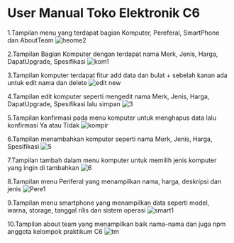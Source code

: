 # User Manual Toko Elektronik C6

1.Tampilan menu yang terdapat bagian Komputer, Pereferal, SmartPhone dan AboutTeam
![heome2](https://github.com/Marwan2310/praktikum-mobile/assets/76583066/d618ab6f-8544-4942-b592-5d261c16eaef)

2.Tampilan Bagian Komputer dengan terdapat nama Merk, Jenis, Harga, DapatUpgrade, Spesifikasi
![kom1](https://github.com/Marwan2310/praktikum-mobile/assets/114034360/3a6612e5-a6fb-4021-8dae-69c93e77c61d)

3.Tampilan komputer terdapat fitur add data dan bulat + sebelah kanan ada untuk edit nama dan delete
![edit new](https://github.com/Marwan2310/praktikum-mobile/assets/114034360/f6c60dbc-34bb-4234-9740-1b71121a8a4d)

4.Tampilan edit komputer seperti mengedit nama Merk, Jenis, Harga, DapatUpgrade, Spesifikasi lalu simpan
![3](https://github.com/Marwan2310/praktikum-mobile/assets/114034360/944c65bb-9593-4458-a0ff-ac0bf2533754)

5.Tampilan konfirmasi pada menu komputer untuk menghapus data lalu konfirmasi Ya atau Tidak
![kompir](https://github.com/Marwan2310/praktikum-mobile/assets/114034360/a82d09f1-326f-41d6-a3ab-615fc7a06bee)

6.Tampilan menambahkan komputer seperti nama Merk, Jenis, Harga, Spesifikasi
![5](https://github.com/Marwan2310/praktikum-mobile/assets/114034360/a1644471-a22d-47d8-85a0-448ceccd6df7)

7.Tampilan tambah dalam menu komputer untuk memilih jenis komputer yang ingin di tambahkan
![6](https://github.com/Marwan2310/praktikum-mobile/assets/114034360/e33747b1-c75c-4d77-ba80-70792bdcda02)

8.Tampilan menu Periferal yang menampilkan nama, harga, deskripsi dan jenis
![Pere1](https://github.com/Marwan2310/praktikum-mobile/assets/114034360/944610b3-2212-4749-9f7b-2f64d250e59f)

9.Tampilan menu smartphone yang menampilkan data seperti model, warna, storage, tanggal rilis dan sistem operasi
![smart1](https://github.com/Marwan2310/praktikum-mobile/assets/114034360/cf6b980f-d79d-4a2b-a51c-40fec437e10e)

10.Tampilan about team yang menampilkan baik nama-nama dan juga npm anggota kelompok praktikum C6
![tm](https://github.com/Marwan2310/praktikum-mobile/assets/76583066/7469b1d2-0d70-4d18-b65c-90cc705608fa)


